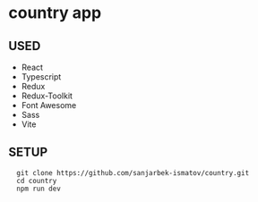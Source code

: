 # country app
## USED
- React
- Typescript
- Redux
- Redux-Toolkit
- Font Awesome
- Sass
- Vite
## SETUP
```shell
  git clone https://github.com/sanjarbek-ismatov/country.git
  cd country
  npm run dev
```
